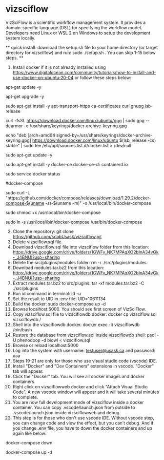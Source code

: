 # vizsciflow
VizSciFlow is a scientific workflow management system. It provides a domain-specific language (DSL) for specifying the workflow model. Developers need Linux or WSL 2 on Windows to setup the development system locally.

** quick install: download the setup.sh file to your home directory (or target directory for vizsciflow) and run: sudo ./setup.sh . You can skip 1-15 below steps. **

1. Install docker if it is not already installed using https://www.digitalocean.com/community/tutorials/how-to-install-and-use-docker-on-ubuntu-20-04 or follow these steps below:

apt-get update -y

apt-get upgrade -y

sudo apt-get install -y apt-transport-https ca-certificates curl gnupg lsb-release

curl -fsSL https://download.docker.com/linux/ubuntu/gpg | sudo gpg --dearmor -o /usr/share/keyrings/docker-archive-keyring.gpg

echo "deb [arch=amd64 signed-by=/usr/share/keyrings/docker-archive-keyring.gpg] https://download.docker.com/linux/ubuntu $(lsb_release -cs) stable" | sudo tee /etc/apt/sources.list.d/docker.list > /dev/null

sudo apt-get update -y

sudo apt-get install -y docker-ce docker-ce-cli containerd.io

sudo service docker status

#docker-compose

sudo curl -L "https://github.com/docker/compose/releases/download/1.29.2/docker-compose-$(uname -s)-$(uname -m)" -o /usr/local/bin/docker-compose

sudo chmod +x /usr/local/bin/docker-compose

sudo ln -s /usr/local/bin/docker-compose /usr/bin/docker-compose

2. Clone the repository: git clone https://github.com/srlabUsask/vizsciflow.git
4. Delete vizsciflow.sql file.
5. Download vizsciflow.sql file into vizsciflow folder from this location: https://drive.google.com/drive/folders/1GWFv_NK7MPAqXO2bInA34vGk-_J4BNUI?usp=sharing
6. Delete the src/plugins/modules folder: rm -r ./src/plugins/modules
7. Download modules.tar.bz2 from this location: https://drive.google.com/drive/folders/1GWFv_NK7MPAqXO2bInA34vGk-_J4BNUI?usp=sharing
8. Extract modules.tar.bz2 to src/plugins: tar -xf modules.tar.bz2 -C ./src/plugins
9. Run id command in terminal: id -u
10. Set the result to UID in .env file: UID=10611134
11. Build the docker: sudo docker-compose up -d
12. Browse localhost:5000. You should see first screen of VizSciFlow.
13. Copy vizsciflow.sql file to vizsciflowdb docker: docker cp vizsciflow.sql vizsciflowdb:/
14. Shell into the vizsciflowdb docker. docker exec -it vizsciflowdb /bin/bash
15. Restore the database from vizsciflow.sql inside vizsciflowdb shell:  psql -U phenodoop -d biowl < vizsciflow.sql
16. Browse or reload localhost:5000
17. Log into the system with username: testuser@usask.ca and password: aaa
18. Steps 19-21 are only for those who use visual studio code (vscode) IDE. 
19. Install "Docker" and "Dev Containers" extensions in vscode. "Docker" tab will appear.
20. Click the "Docker" tab. You will see all docker images and docker containers.
21. Right click on vizsciflowweb docker and click "Attach Visual Studio Code". A new vscode window will appear and it will take several minutes to complete.
22. You are now full development mode of vizsciflow inside a docker container. You can copy .vscode/launch.json from outside to .vscode/launch.json inside vizsciflowweb and debug.
23. This step is for those who don't use vscode IDE. Without vscode step, you can change code and view the effect, but you can't debug. And if you change .env file, you have to down the docker containers and up again like below:

docker-compose down

docker-compose up -d
